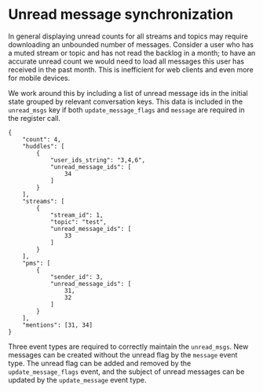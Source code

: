 # Unread message synchronization

In general displaying unread counts for all streams and topics may require
downloading an unbounded number of messages. Consider a user who has a muted
stream or topic and has not read the backlog in a month; to have an accurate
unread count we would need to load all messages this user has received in the
past month. This is inefficient for web clients and even more for mobile
devices.

We work around this by including a list of unread message ids in the initial
state grouped by relevant conversation keys. This data is included in the
`unread_msgs` key if both `update_message_flags` and `message` are required
in the register call.

```
{
    "count": 4,
    "huddles": [
        {
            "user_ids_string": "3,4,6",
            "unread_message_ids": [
                34
            ]
        }
    ],
    "streams": [
        {
            "stream_id": 1,
            "topic": "test",
            "unread_message_ids": [
                33
            ]
        }
    ],
    "pms": [
        {
            "sender_id": 3,
            "unread_message_ids": [
                31,
                32
            ]
        }
    ],
    "mentions": [31, 34]
}
```

Three event types are required to correctly maintain the `unread_msgs`. New
messages can be created without the unread flag by the `message` event type.
The unread flag can be added and removed by the `update_message_flags` event,
and the subject of unread messages can be updated by the `update_message` event
type.

